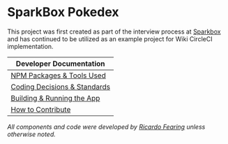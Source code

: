 # SparkBox Pokedex

This project was first created as part of the interview process at [Sparkbox](https://seesparkbox.com) and has continued to be utilized as an example project for Wiki CircleCI implementation.

| Developer Documentation                       |
|-----------------------------------------------|
| [NPM Packages & Tools Used](packages)         |
| [Coding Decisions & Standards](standards)     |
| [Building & Running the App](running-the-app) |
| [How to Contribute](how-to-contribute)        |

*All components and code were developed by [Ricardo Fearing](https://ricardofearing.com) unless otherwise noted.*